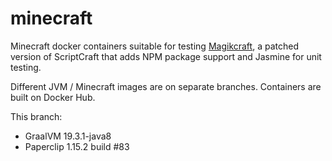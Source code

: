 # minecraft

Minecraft docker containers suitable for testing [Magikcraft](https://github.com/Magikcraft/MagikCraft), a patched version of ScriptCraft that adds NPM package support and Jasmine for unit testing.

Different JVM / Minecraft images are on separate branches. Containers are built on Docker Hub.

This branch:

* GraalVM 19.3.1-java8
* Paperclip 1.15.2 build #83


